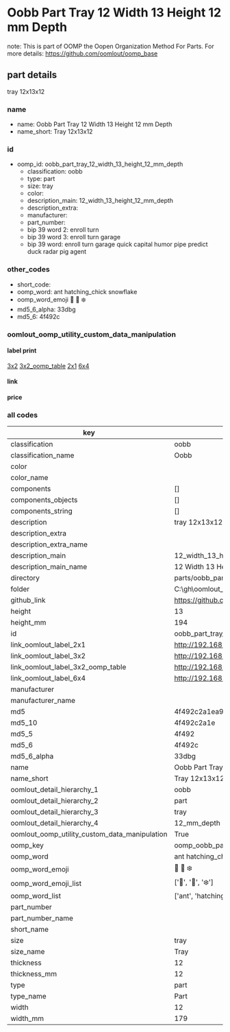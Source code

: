 # Oobb Part Tray 12 Width 13 Height 12 mm Depth  

note: This is part of OOMP the Oopen Organization Method For Parts. For more details: https://github.com/oomlout/oomp_base

##  part details
  



tray 12x13x12



### name
* name: Oobb Part Tray 12 Width 13 Height 12 mm Depth
* name_short: Tray 12x13x12 
### id
* oomp_id: oobb_part_tray_12_width_13_height_12_mm_depth
  * classification: oobb
  * type: part
  * size: tray
  * color: 
  * description_main: 12_width_13_height_12_mm_depth
  * description_extra: 
  * manufacturer: 
  * part_number: 
  * bip 39 word 2: enroll turn
  * bip 39 word 3: enroll turn garage
  * bip 39 word: enroll turn garage quick capital humor pipe predict duck radar pig agent

### other_codes
* short_code: 
* oomp_word: ant hatching_chick snowflake
* oomp_word_emoji :ant: :hatching_chick: :snowflake:
* md5_6_alpha: 33dbg
* md5_6: 4f492c






### oomlout_oomp_utility_custom_data_manipulation
#### label print
[3x2](http://192.168.1.245:1112/?label=oomp%2033dbg)
[3x2_oomp_table](http://192.168.1.108:1112/?label=oomp%2033dbg)
[2x1](http://192.168.1.242:1112/?label=oomp%2033dbg)
[6x4](http://192.168.1.55:1112/?label=oomp%2033dbg)    

#### link

                              

#### price







### all codes 
| key | value |  
| --- | --- |  
| classification | oobb |  
| classification_name | Oobb |  
| color |  |  
| color_name |  |  
| components | [] |  
| components_objects | [] |  
| components_string | [] |  
| description | tray 12x13x12 |  
| description_extra |  |  
| description_extra_name |  |  
| description_main | 12_width_13_height_12_mm_depth |  
| description_main_name | 12 Width 13 Height 12 mm Depth |  
| directory | parts/oobb_part_tray_12_width_13_height_12_mm_depth |  
| folder | C:\gh\oomlout_oobb_version_4_generated_parts\parts\oobb_part_tray_12_width_13_height_12_mm_depth |  
| github_link | https://github.com/oomlout/oomlout_oomp_part_src/tree/main/parts/oobb_part_tray_12_width_13_height_12_mm_depth |  
| height | 13 |  
| height_mm | 194 |  
| id | oobb_part_tray_12_width_13_height_12_mm_depth |  
| link_oomlout_label_2x1 | http://192.168.1.242:1112/?label=oomp%2033dbg |  
| link_oomlout_label_3x2 | http://192.168.1.245:1112/?label=oomp%2033dbg |  
| link_oomlout_label_3x2_oomp_table | http://192.168.1.108:1112/?label=oomp%2033dbg |  
| link_oomlout_label_6x4 | http://192.168.1.55:1112/?label=oomp%2033dbg |  
| manufacturer |  |  
| manufacturer_name |  |  
| md5 | 4f492c2a1ea9b4a9bc110afabefab259 |  
| md5_10 | 4f492c2a1e |  
| md5_5 | 4f492 |  
| md5_6 | 4f492c |  
| md5_6_alpha | 33dbg |  
| name | Oobb Part Tray 12 Width 13 Height 12 mm Depth |  
| name_short | Tray 12x13x12  |  
| oomlout_detail_hierarchy_1 | oobb |  
| oomlout_detail_hierarchy_2 | part |  
| oomlout_detail_hierarchy_3 | tray |  
| oomlout_detail_hierarchy_4 | 12_mm_depth |  
| oomlout_oomp_utility_custom_data_manipulation | True |  
| oomp_key | oomp_oobb_part_tray_12_width_13_height_12_mm_depth |  
| oomp_word | ant hatching_chick snowflake |  
| oomp_word_emoji | :ant: :hatching_chick: :snowflake: |  
| oomp_word_emoji_list | [':ant:', ':hatching_chick:', ':snowflake:'] |  
| oomp_word_list | ['ant', 'hatching_chick', 'snowflake'] |  
| part_number |  |  
| part_number_name |  |  
| short_name |  |  
| size | tray |  
| size_name | Tray |  
| thickness | 12 |  
| thickness_mm | 12 |  
| type | part |  
| type_name | Part |  
| width | 12 |  
| width_mm | 179 |  
